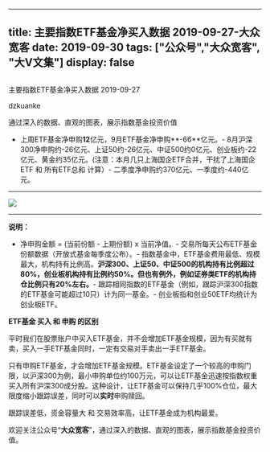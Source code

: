 
---
title:   主要指数ETF基金净买入数据 2019-09-27-大众宽客
date: 2019-09-30
tags: ["公众号","大众宽客", "大V文集"]
display: false
---


## 



主要指数ETF基金净买入数据 2019-09-27




dzkuanke




通过深入的数据、直观的图表，展示指数基金投资价值

- 上周ETF基金净申购**12**亿元，9月ETF基金净申购**-66**亿元。- 8月沪深300净申购约-26亿元、上证50约-26亿元、中证500约0亿元、创业板约-22亿元、黄金约35亿元。(注意：本月几只上海国企ETF合并，干扰了上海国企ETF 和 所有ETF总和 计算）- 二季度净申购约370亿元、一季度约-440亿元。
****

<img class="rich_pages" data-ratio="1.3894736842105264" data-s="300,640" src="https://mmbiz.qpic.cn/mmbiz_png/PKw3FQPmhIhn1uXZJjj81Ky4nh8MfPmY3533KIEWkWT4eIYho3icAPMOWQdicesMcVhIlWFmLynxIrOCWiaWUibzYw/640?wx_fmt=png" data-type="png" data-w="570" style="">

****



**说明：**
- 净申购金额 = (当前份额 - 上期份额) x 当前净值。- 交易所每天公布ETF基金份额数据（开放式基金每季度公布）。- 指数基金中，ETF基金费用最低、规模最大，机构持有比例高。**沪深300、上证50、中证500的机构持有比例超过80%，创业板机构持有比例约50%。但也有例外，例如证券类ETF的机构持仓比例只有20%左右。**- 跟踪相同指数的ETF基金（例如，跟踪沪深300指数的ETF基金可能超过10只）计为同一基金。- 创业板指和创业50ETF均统计为创业板ETF。






**ETF基金 买入 和 申购 的区别**



平时我们在股票账户中买入ETF基金，并不会增加ETF基金规模，因为有买就有卖，买入一手ETF基金同时，一定有交易对手卖出一手ETF基金。



只有申购ETF基金，才会增加ETF基金规模。ETF基金设定了一个较高的申购门限，以沪深300为例，最小申购单位约100万元，可以让ETF基金迅速按指数权重买入所有沪深300成分股。这种设计，让ETF基金可以保持几乎100%仓位，最大限度缩小跟踪误差，同时可以**实时**申购赎回。



跟踪误差低，资金容量大&nbsp;和 交易效率高，让ETF基金成为机构最爱。





欢迎关注公众号“**大众宽客**”，通过深入的数据、直观的图表，展示指数基金投资价值。








